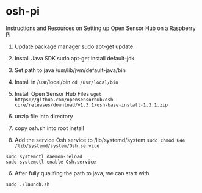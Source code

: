 # osh-pi
Instructions and Resources on Setting up Open Sensor Hub on a Raspberry Pi

1. Update package manager
sudo apt-get update

1. Install Java SDK 
sudo apt-get install default-jdk

1. Set path to java
/usr/lib/jvm/default-java/bin


2. Install in /usr/local/bin
```cd /usr/local/bin```

2. Install Open Sensor Hub Files 
```wget https://github.com/opensensorhub/osh-core/releases/download/v1.3.1/osh-base-install-1.3.1.zip```

3. unzip file into directory

4. copy osh.sh into root install

5. Add the service Osh.service to /lib/systemd/system
```sudo chmod 644 /lib/systemd/system/Osh.service```

```
sudo systemctl daemon-reload
sudo systemctl enable Osh.service
```

6. After fully qualifing the path to java, we can start with 

```sudo ./launch.sh```

